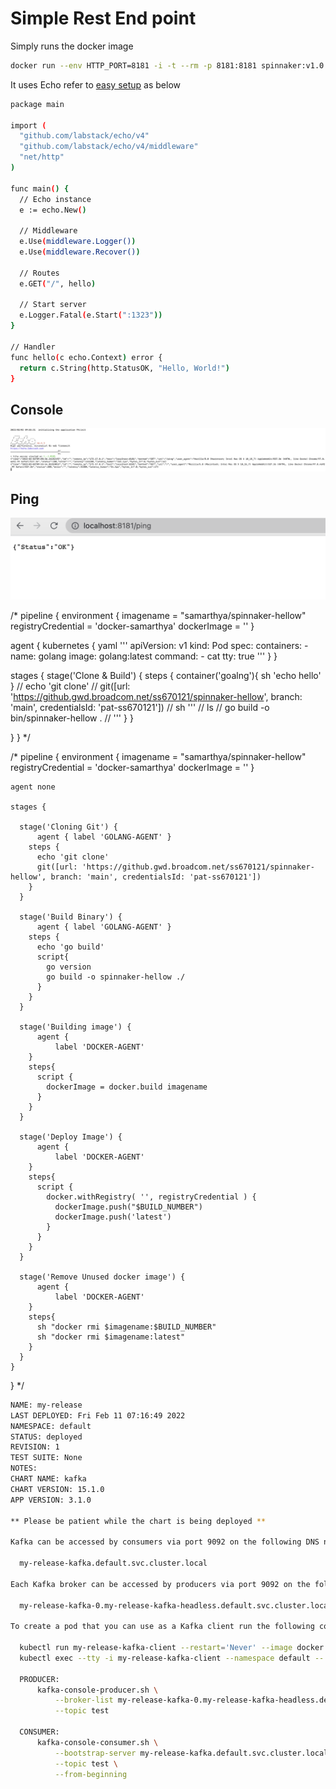 # Simple Rest End point

 Simply runs the docker image

 ```bash
 docker run --env HTTP_PORT=8181 -i -t --rm -p 8181:8181 spinnaker:v1.0
 ```

It uses Echo refer to [easy setup](https://github.com/labstack/echo) as below

```bash
package main

import (
  "github.com/labstack/echo/v4"
  "github.com/labstack/echo/v4/middleware"
  "net/http"
)

func main() {
  // Echo instance
  e := echo.New()

  // Middleware
  e.Use(middleware.Logger())
  e.Use(middleware.Recover())

  // Routes
  e.GET("/", hello)

  // Start server
  e.Logger.Fatal(e.Start(":1323"))
}

// Handler
func hello(c echo.Context) error {
  return c.String(http.StatusOK, "Hello, World!")
}
```

## Console

 ![](./images/console.png)

 ## Ping

 ![](./images/ping.png)

 /* pipeline {
  environment {
    imagename = "samarthya/spinnaker-hellow"
    registryCredential = 'docker-samarthya'
    dockerImage = ''
  }
  
  agent {
    kubernetes {
      yaml '''
        apiVersion: v1
        kind: Pod
        spec:
          containers:
          - name: golang
            image: golang:latest
            command:
            - cat
            tty: true
      '''
    }
  }


  stages {
    stage('Clone & Build') {
      steps {
        container('goalng'){
          sh 'echo hello'
        }
          // echo 'git clone'
          // git([url: 'https://github.gwd.broadcom.net/ss670121/spinnaker-hellow', branch: 'main', credentialsId: 'pat-ss670121'])
          // sh '''
          // ls
          // go build -o bin/spinnaker-hellow .
          // '''
      }
    }

  }
}
*/



/*
pipeline {
    environment {
      imagename = "samarthya/spinnaker-hellow"
      registryCredential = 'docker-samarthya'
      dockerImage = ''
    }

    agent none
    
    stages {
      
      stage('Cloning Git') {
          agent { label 'GOLANG-AGENT' }
        steps {
          echo 'git clone'
          git([url: 'https://github.gwd.broadcom.net/ss670121/spinnaker-hellow', branch: 'main', credentialsId: 'pat-ss670121'])
        }
      }
      
      stage('Build Binary') {
          agent { label 'GOLANG-AGENT' }
        steps {
          echo 'go build'
          script{
            go version
            go build -o spinnaker-hellow ./
          }
        }
      }
      
      stage('Building image') {
          agent {
              label 'DOCKER-AGENT'
        }
        steps{
          script {
            dockerImage = docker.build imagename
          }
        }
      }
      
      stage('Deploy Image') {
          agent {
              label 'DOCKER-AGENT'
        }
        steps{
          script {
            docker.withRegistry( '', registryCredential ) {
              dockerImage.push("$BUILD_NUMBER")
              dockerImage.push('latest')
            }
          }
        }
      }
      
      stage('Remove Unused docker image') {
          agent {
              label 'DOCKER-AGENT'
        }
        steps{
          sh "docker rmi $imagename:$BUILD_NUMBER"
          sh "docker rmi $imagename:latest"
        }
      }
    }
  }
  */

  ```bash
  NAME: my-release
LAST DEPLOYED: Fri Feb 11 07:16:49 2022
NAMESPACE: default
STATUS: deployed
REVISION: 1
TEST SUITE: None
NOTES:
CHART NAME: kafka
CHART VERSION: 15.1.0
APP VERSION: 3.1.0

** Please be patient while the chart is being deployed **

Kafka can be accessed by consumers via port 9092 on the following DNS name from within your cluster:

    my-release-kafka.default.svc.cluster.local

Each Kafka broker can be accessed by producers via port 9092 on the following DNS name(s) from within your cluster:

    my-release-kafka-0.my-release-kafka-headless.default.svc.cluster.local:9092

To create a pod that you can use as a Kafka client run the following commands:

    kubectl run my-release-kafka-client --restart='Never' --image docker.io/bitnami/kafka:3.1.0-debian-10-r14 --namespace default --command -- sleep infinity
    kubectl exec --tty -i my-release-kafka-client --namespace default -- bash

    PRODUCER:
        kafka-console-producer.sh \
            --broker-list my-release-kafka-0.my-release-kafka-headless.default.svc.cluster.local:9092 \
            --topic test

    CONSUMER:
        kafka-console-consumer.sh \
            --bootstrap-server my-release-kafka.default.svc.cluster.local:9092 \
            --topic test \
            --from-beginning
```